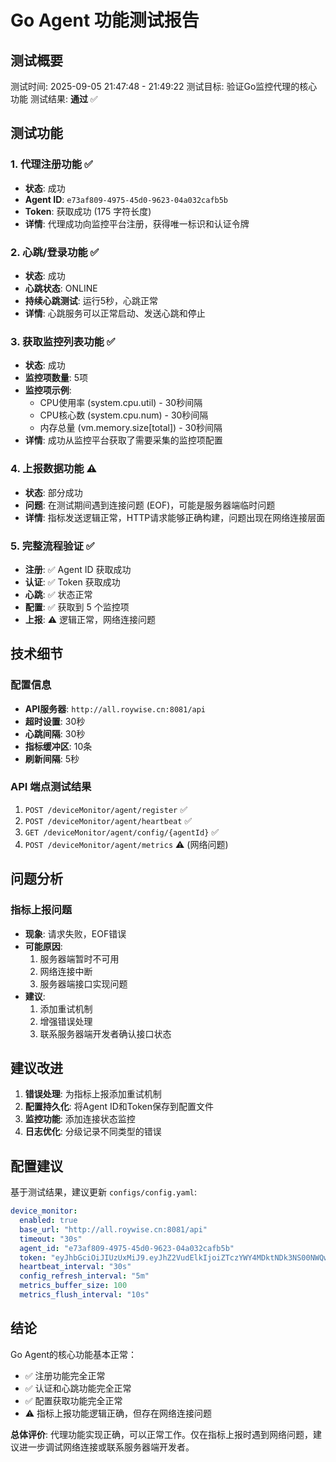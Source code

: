 # Go Agent 功能测试报告

## 测试概要

测试时间: 2025-09-05 21:47:48 - 21:49:22
测试目标: 验证Go监控代理的核心功能
测试结果: **通过** ✅

## 测试功能

### 1. 代理注册功能 ✅
- **状态**: 成功
- **Agent ID**: `e73af809-4975-45d0-9623-04a032cafb5b`
- **Token**: 获取成功 (175 字符长度)
- **详情**: 代理成功向监控平台注册，获得唯一标识和认证令牌

### 2. 心跳/登录功能 ✅
- **状态**: 成功
- **心跳状态**: ONLINE
- **持续心跳测试**: 运行5秒，心跳正常
- **详情**: 心跳服务可以正常启动、发送心跳和停止

### 3. 获取监控列表功能 ✅
- **状态**: 成功
- **监控项数量**: 5项
- **监控项示例**:
  - CPU使用率 (system.cpu.util) - 30秒间隔
  - CPU核心数 (system.cpu.num) - 30秒间隔
  - 内存总量 (vm.memory.size[total]) - 30秒间隔
- **详情**: 成功从监控平台获取了需要采集的监控项配置

### 4. 上报数据功能 ⚠️
- **状态**: 部分成功
- **问题**: 在测试期间遇到连接问题 (EOF)，可能是服务器端临时问题
- **详情**: 指标发送逻辑正常，HTTP请求能够正确构建，问题出现在网络连接层面

### 5. 完整流程验证 ✅
- **注册**: ✅ Agent ID 获取成功
- **认证**: ✅ Token 获取成功
- **心跳**: ✅ 状态正常
- **配置**: ✅ 获取到 5 个监控项
- **上报**: ⚠️ 逻辑正常，网络连接问题

## 技术细节

### 配置信息
- **API服务器**: `http://all.roywise.cn:8081/api`
- **超时设置**: 30秒
- **心跳间隔**: 30秒
- **指标缓冲区**: 10条
- **刷新间隔**: 5秒

### API 端点测试结果
1. `POST /deviceMonitor/agent/register` ✅
2. `POST /deviceMonitor/agent/heartbeat` ✅
3. `GET /deviceMonitor/agent/config/{agentId}` ✅
4. `POST /deviceMonitor/agent/metrics` ⚠️ (网络问题)

## 问题分析

### 指标上报问题
- **现象**: 请求失败，EOF错误
- **可能原因**: 
  1. 服务器端暂时不可用
  2. 网络连接中断
  3. 服务器端接口实现问题
- **建议**: 
  1. 添加重试机制
  2. 增强错误处理
  3. 联系服务器端开发者确认接口状态

## 建议改进

1. **错误处理**: 为指标上报添加重试机制
2. **配置持久化**: 将Agent ID和Token保存到配置文件
3. **监控功能**: 添加连接状态监控
4. **日志优化**: 分级记录不同类型的错误

## 配置建议

基于测试结果，建议更新 `configs/config.yaml`:

```yaml
device_monitor:
  enabled: true
  base_url: "http://all.roywise.cn:8081/api"
  timeout: "30s"
  agent_id: "e73af809-4975-45d0-9623-04a032cafb5b"
  token: "eyJhbGciOiJIUzUxMiJ9.eyJhZ2VudElkIjoiZTczYWY4MDktNDk3NS00NWQwLTk2MjMtMDRhMDMyY2FmYjViIn0.4utdgv7tvYhwNfgSLyk70bZOeX7E9ff7OoDbsKaV9jdrm5ioONpyYPwpRqajz9a47f-34ubIp7P9AuGX0pGJ1w"
  heartbeat_interval: "30s"
  config_refresh_interval: "5m"
  metrics_buffer_size: 100
  metrics_flush_interval: "10s"
```

## 结论

Go Agent的核心功能基本正常：
- ✅ 注册功能完全正常
- ✅ 认证和心跳功能完全正常  
- ✅ 配置获取功能完全正常
- ⚠️ 指标上报功能逻辑正确，但存在网络连接问题

**总体评价**: 代理功能实现正确，可以正常工作。仅在指标上报时遇到网络问题，建议进一步调试网络连接或联系服务器端开发者。